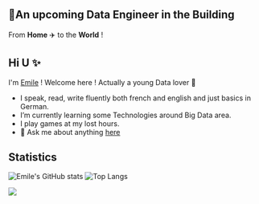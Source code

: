 ## :rocket:An upcoming Data Engineer in the Building
From **Home** :airplane: to the **World** !

## Hi U :sparkles:

I'm [Emile](https://ekane3.github.io) ! Welcome here ! Actually a young Data lover :sparkling_heart: 

* I speak, read, write fluently both french and english and just basics in German.
* I’m currently learning some Technologies around Big Data area.
* I play games at my lost hours.
* 💬 Ask me about anything [here](https://github.com/ekane3/ekane3.github.io/issues)

## Statistics
![Emile's GitHub stats](https://github-readme-stats.vercel.app/api?username=ekane3)
![Top Langs](https://github-readme-stats.vercel.app/api/top-langs/?username=ekane3&layout=compact)
 
<a href="https://github.com/ekane3/ekane3.github.io">
  <img align="center" src="https://github-readme-stats.vercel.app/api/pin/?username=peuks&repo=peuks.github.io" />
</a>

